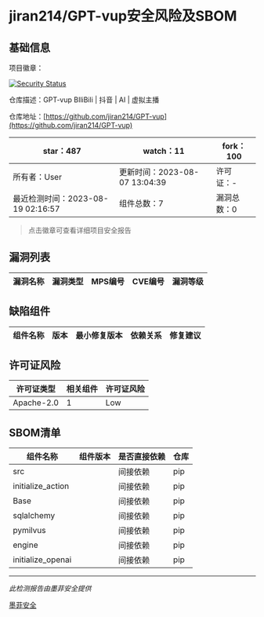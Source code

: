 # jiran214/GPT-vup安全风险及SBOM

## 基础信息

项目徽章：

[![Security Status](https://www.murphysec.com/platform3/v31/badge/1692601468790267904.svg)](https://www.murphysec.com/console/report/1692601468471500800/1692601468790267904)

仓库描述：GPT-vup BIliBili | 抖音 | AI | 虚拟主播

仓库地址：[https://github.com/jiran214/GPT-vup](https://github.com/jiran214/GPT-vup)

| star：487 | watch：11 | fork：100 |
| ----------- | -------------- | ------------ |
| 所有者：User | 更新时间：2023-08-07 13:04:39 | 许可证：- |
| 最近检测时间：2023-08-19 02:16:57 | 组件总数：7 | 漏洞总数：0 |

> 点击徽章可查看详细项目安全报告



## 漏洞列表

| 漏洞名称 | 漏洞类型 | MPS编号 | CVE编号 | 漏洞等级 |
| ------- | ------ | ------- | ------ | ----- |





## 缺陷组件

| 组件名称 | 版本 | 最小修复版本 | 依赖关系 | 修复建议 |
| -------- | ---- | ------------ | -------- | -------- |





## 许可证风险

| 许可证类型 | 相关组件 | 许可证风险 |
| ---------- | -------- | ---------- |
|Apache-2.0|1|Low|




## SBOM清单

| 组件名称 | 组件版本 | 是否直接依赖 | 仓库 |
| -------- | -------- | ------------ | ---- |
|src||间接依赖|pip|
|initialize_action||间接依赖|pip|
|Base||间接依赖|pip|
|sqlalchemy||间接依赖|pip|
|pymilvus||间接依赖|pip|
|engine||间接依赖|pip|
|initialize_openai||间接依赖|pip|


------

*此检测报告由墨菲安全提供*

[墨菲安全](www.murphysec.com)